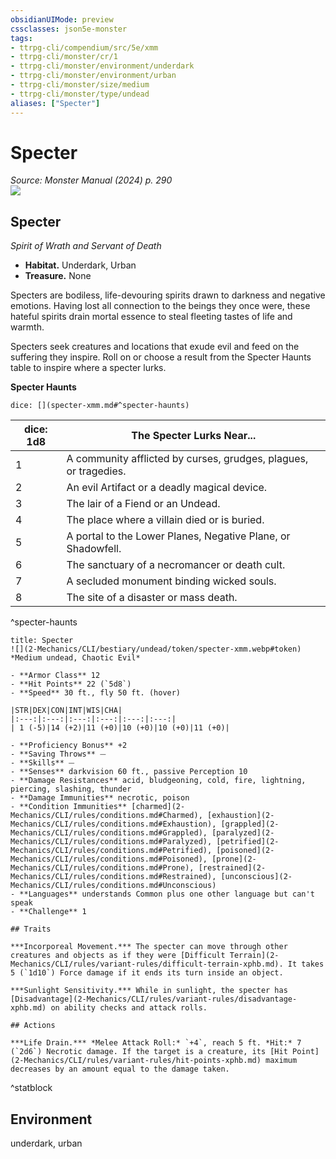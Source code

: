 ```yaml
---
obsidianUIMode: preview
cssclasses: json5e-monster
tags:
- ttrpg-cli/compendium/src/5e/xmm
- ttrpg-cli/monster/cr/1
- ttrpg-cli/monster/environment/underdark
- ttrpg-cli/monster/environment/urban
- ttrpg-cli/monster/size/medium
- ttrpg-cli/monster/type/undead
aliases: ["Specter"]
---
```

# Specter
*Source: Monster Manual (2024) p. 290*  
![](2-Mechanics/CLI/books/monster-manual-2025/img/specter.webp#right)

## Specter

*Spirit of Wrath and Servant of Death*

- **Habitat.** Underdark, Urban  
- **Treasure.** None  

Specters are bodiless, life-devouring spirits drawn to darkness and negative emotions. Having lost all connection to the beings they once were, these hateful spirits drain mortal essence to steal fleeting tastes of life and warmth.

Specters seek creatures and locations that exude evil and feed on the suffering they inspire. Roll on or choose a result from the Specter Haunts table to inspire where a specter lurks.

**Specter Haunts**

`dice: [](specter-xmm.md#^specter-haunts)`

| dice: 1d8 | The Specter Lurks Near... |
|-----------|---------------------------|
| 1 | A community afflicted by curses, grudges, plagues, or tragedies. |
| 2 | An evil Artifact or a deadly magical device. |
| 3 | The lair of a Fiend or an Undead. |
| 4 | The place where a villain died or is buried. |
| 5 | A portal to the Lower Planes, Negative Plane, or Shadowfell. |
| 6 | The sanctuary of a necromancer or death cult. |
| 7 | A secluded monument binding wicked souls. |
| 8 | The site of a disaster or mass death. |
^specter-haunts

```ad-statblock
title: Specter
![](2-Mechanics/CLI/bestiary/undead/token/specter-xmm.webp#token)
*Medium undead, Chaotic Evil*

- **Armor Class** 12 
- **Hit Points** 22 (`5d8`) 
- **Speed** 30 ft., fly 50 ft. (hover)

|STR|DEX|CON|INT|WIS|CHA|
|:---:|:---:|:---:|:---:|:---:|:---:|
| 1 (-5)|14 (+2)|11 (+0)|10 (+0)|10 (+0)|11 (+0)|

- **Proficiency Bonus** +2
- **Saving Throws** ⏤
- **Skills** ⏤
- **Senses** darkvision 60 ft., passive Perception 10
- **Damage Resistances** acid, bludgeoning, cold, fire, lightning, piercing, slashing, thunder
- **Damage Immunities** necrotic, poison
- **Condition Immunities** [charmed](2-Mechanics/CLI/rules/conditions.md#Charmed), [exhaustion](2-Mechanics/CLI/rules/conditions.md#Exhaustion), [grappled](2-Mechanics/CLI/rules/conditions.md#Grappled), [paralyzed](2-Mechanics/CLI/rules/conditions.md#Paralyzed), [petrified](2-Mechanics/CLI/rules/conditions.md#Petrified), [poisoned](2-Mechanics/CLI/rules/conditions.md#Poisoned), [prone](2-Mechanics/CLI/rules/conditions.md#Prone), [restrained](2-Mechanics/CLI/rules/conditions.md#Restrained), [unconscious](2-Mechanics/CLI/rules/conditions.md#Unconscious)
- **Languages** understands Common plus one other language but can't speak
- **Challenge** 1

## Traits

***Incorporeal Movement.*** The specter can move through other creatures and objects as if they were [Difficult Terrain](2-Mechanics/CLI/rules/variant-rules/difficult-terrain-xphb.md). It takes 5 (`1d10`) Force damage if it ends its turn inside an object.

***Sunlight Sensitivity.*** While in sunlight, the specter has [Disadvantage](2-Mechanics/CLI/rules/variant-rules/disadvantage-xphb.md) on ability checks and attack rolls.

## Actions

***Life Drain.*** *Melee Attack Roll:* `+4`, reach 5 ft. *Hit:* 7 (`2d6`) Necrotic damage. If the target is a creature, its [Hit Point](2-Mechanics/CLI/rules/variant-rules/hit-points-xphb.md) maximum decreases by an amount equal to the damage taken.
```
^statblock

## Environment

underdark, urban